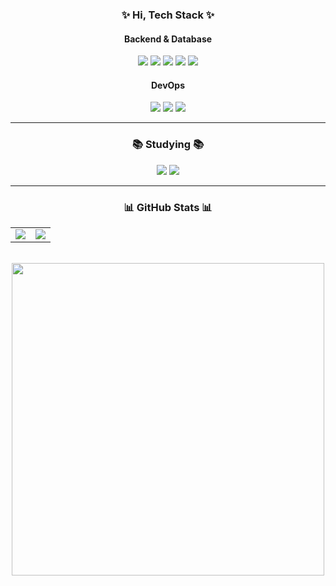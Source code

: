 <h3 align="center">✨ Hi, Tech Stack ✨</h3>

<div align="center">

  <!-- Backend -->
  <h4>Backend & Database</h4>
  <img src="https://img.shields.io/badge/java-007396?style=for-the-badge&logo=java&logoColor=white"/>
  <img src="https://img.shields.io/badge/springboot-6DB33F.svg?&style=for-the-badge&logo=springboot&logoColor=white"/>
  <img src="https://img.shields.io/badge/Spring%20Data%20JPA-6DB33F?style=for-the-badge&logo=spring&logoColor=white"/>
  <img src="https://img.shields.io/badge/MySQL-4479A1.svg?&style=for-the-badge&logo=MySQL&logoColor=white"/>
  <img src="https://img.shields.io/badge/Redis-DC382D?style=for-the-badge&logo=redis&logoColor=white"/>

  <!-- DevOps -->
  <h4>DevOps</h4>
  <img src="https://img.shields.io/badge/nginx-%23009639.svg?style=for-the-badge&logo=nginx&logoColor=white"/>
  <img src="https://img.shields.io/badge/jenkins-%232C5263.svg?style=for-the-badge&logo=jenkins&logoColor=white"/>
  <img src="https://img.shields.io/badge/github%20actions-%232671E5.svg?style=for-the-badge&logo=githubactions&logoColor=white"/>

  <!-- Frontend -->
  <!--
  <h4>Frontend</h4>
  <img src="https://img.shields.io/badge/javascript-%23323330.svg?style=for-the-badge&logo=javascript&logoColor=%23F7DF1E"/>
  <img src="https://img.shields.io/badge/jquery-%230769AD.svg?style=for-the-badge&logo=jquery&logoColor=white"/>
  <img src="https://img.shields.io/badge/vuejs-%2335495e.svg?style=for-the-badge&logo=vuedotjs&logoColor=%234FC08D"/>
  --> 

  <!-- Version Control & Project Management -->

  <!-- 
  <h4>ETC</h4>
  <img src="https://img.shields.io/badge/git-F05032.svg?&style=for-the-badge&logo=git&logoColor=white"/>
  <img src="https://img.shields.io/badge/github-181717.svg?&style=for-the-badge&logo=github&logoColor=white"/>
  <img src="https://img.shields.io/badge/jira-%230A0FFF.svg?style=for-the-badge&logo=jira&logoColor=white"/>
 -->

</div>

---

<h3 align="center">📚 Studying 📚</h3>

<div align="center">
  
  <img src="https://img.shields.io/badge/docker-2496ED.svg?&style=for-the-badge&logo=docker&logoColor=white"/>
  <img src="https://img.shields.io/badge/apachekafka-231F20.svg?&style=for-the-badge&logo=apachekafka&logoColor=white"/>

</div>

---

<h3 align="center">📊 GitHub Stats 📊</h3>

<div align="center">

  <table>
    <tr>
      <td>
        <img src="https://github-readme-stats.vercel.app/api/top-langs/?username=byeongsuLEE&layout=compact&theme=radical&hide_border=true"/>
      </td>
      <td>
        <img src="https://github-readme-stats.vercel.app/api?username=byeongsuLEE&show_icons=true&theme=radical&hide_border=true"/>
      </td>
    </tr>
  </table>

  <br/>

  <a href="https://solved.ac/comstar99/">
    <img src="http://mazassumnida.wtf/api/v2/generate_badge?boj=comstar99" width="500"/>
  </a>

</div>
